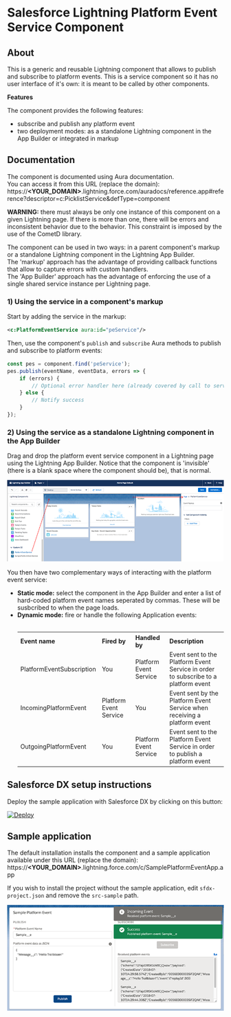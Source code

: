 # Salesforce Lightning Platform Event Service Component

## About

This is a generic and reusable Lightning component that allows to publish and subscribe to platform events.
This is a service component so it has no user interface of it's own: it is meant to be called by other components.

<b>Features</b>

The component provides the following features:
- subscribe and publish any platform event
- two deployment modes: as a standalone Lightning component in the App Builder or integrated in markup

## Documentation
The component is documented using Aura documentation.<br/>
You can access it from this URL (replace the domain):<br/>
https://<b>&lt;YOUR_DOMAIN&gt;</b>.lightning.force.com/auradocs/reference.app#reference?descriptor=c:PicklistService&defType=component

**WARNING:** there must always be only one instance of this component on a given Lightning page.
If there is more than one, there will be errors and inconsistent behavior due to the behavior.
This constraint is imposed by the use of the CometD library.

The component can be used in two ways: in a parent component's markup or a standalone Lightning component in the Lightning App Builder.<br/>
The 'markup' approach has the advantage of providing callback functions that allow to capture errors with custom handlers.</br>
The 'App Builder' approach has the advantage of enforcing the use of a single shared service instance per Lightning page.


### 1) Using the service in a component's markup
Start by adding the service in the markup:
```xml
<c:PlatformEventService aura:id="peService"/>
```

Then, use the component's `publish` and `subscribe` Aura methods to publish and subscribe to platform events:
```js
const pes = component.find('peService');
pes.publish(eventName, eventData, errors => {
	if (errors) {
		// Optional error handler here (already covered by call to server)
	} else {
		// Notify success
	}
});
```


### 2) Using the service as a standalone Lightning component in the App Builder

Drag and drop the platform event service component in a Lightning page using the Lightning App Builder. Notice that the component is 'invisible' (there is a blank space where the component should be), that is normal.

<div align="center">
    <img src="gfx/app-builder-setup.png" alt="App Builder setup"/>
</div>

You then have two complementary ways of interacting with the platform event service:

<ul>
    <li><b>Static mode:</b> select the component in the App Builder and enter a list of hard-coded platform event names seperated by commas. These will be susbcribed to when the page loads.</li>
    <li><b>Dynamic mode:</b> fire or handle the following Application events:<br/><br/>
        <table>
            <tr>
                <th>Event name</th>
                <th>Fired by</th>
                <th>Handled by</th>
                <th>Description</th>
            </tr>
            <tr>
                <td>PlatformEventSubscription</td>
                <td>You</td>
                <td>Platform Event Service</td>
                <td>Event sent to the Platform Event Service in order to subscribe to a platform event</td>
            </tr>
            <tr>
                <td>IncomingPlatformEvent</td>
                <td>Platform Event Service</td>
                <td>You</td>
                <td>Event sent by the Platform Event Service when receiving a platform event</td>
            </tr>
            <tr>
                <td>OutgoingPlatformEvent</td>
                <td>You</td>
                <td>Platform Event Service</td>
                <td>Event sent to the Platform Event Service in order to publish a platform event</td>
            </tr>
        </table>
    </li>
</ul>

## Salesforce DX setup instructions
Deploy the sample application with Salesforce DX by clicking on this button:

[![Deploy](https://deploy-to-sfdx.com/dist/assets/images/DeployToSFDX.svg)](https://deploy-to-sfdx.com)


## Sample application
The default installation installs the component and a sample application available under this URL (replace the domain):<br/>
https://<b>&lt;YOUR_DOMAIN&gt;</b>.lightning.force.com/c/SamplePlatformEventApp.app

If you wish to install the project without the sample application, edit `sfdx-project.json` and remove the `src-sample` path.

<div align="center">
    <img src="gfx/sample-app.png" alt="Sample app screenshot"/>
</div>